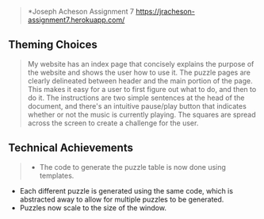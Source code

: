 >*Joseph Acheson
Assignment 7
https://jracheson-assignment7.herokuapp.com/

Theming Choices
------

 >My website has an index page that concisely explains the purpose of the website and shows the user how to use it. The puzzle pages are clearly delineated between header and the main portion of the page. This makes it easy for a user to first figure out what to do, and then to do it. The instructions are two simple sentences at the head of the document, and there's an intuitive pause/play button that indicates whether or not the music is currently playing. The squares are spread across the screen to create a challenge for the user.


Technical Achievements
-----
>- The code to generate the puzzle table is now done using templates.
- Each different puzzle is generated using the same code, which is abstracted away to allow for multiple puzzles to be generated.
- Puzzles now scale to the size of the window.